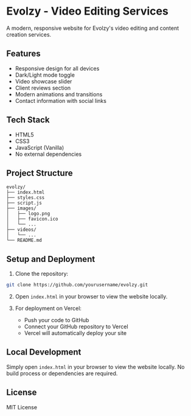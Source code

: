 # Evolzy - Video Editing Services

A modern, responsive website for Evolzy's video editing and content creation services.

## Features

- Responsive design for all devices
- Dark/Light mode toggle
- Video showcase slider
- Client reviews section
- Modern animations and transitions
- Contact information with social links

## Tech Stack

- HTML5
- CSS3
- JavaScript (Vanilla)
- No external dependencies

## Project Structure

```
evolzy/
├── index.html
├── styles.css
├── script.js
├── images/
│   ├── logo.png
│   ├── favicon.ico
│   └── ...
├── videos/
│   └── ...
└── README.md
```

## Setup and Deployment

1. Clone the repository:
```bash
git clone https://github.com/yourusername/evolzy.git
```

2. Open `index.html` in your browser to view the website locally.

3. For deployment on Vercel:
   - Push your code to GitHub
   - Connect your GitHub repository to Vercel
   - Vercel will automatically deploy your site

## Local Development

Simply open `index.html` in your browser to view the website locally. No build process or dependencies are required.

## License

MIT License 
